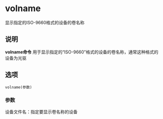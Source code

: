 volname
===

显示指定的ISO-9660格式的设备的卷名称

## 说明

**volname命令** 用于显示指定的“ISO-9660”格式的设备的卷名称，通常这种格式的设备为光驱

## 选项

```
volname(参数)
```

### 参数  

设备文件名：指定要显示卷名称的设备


